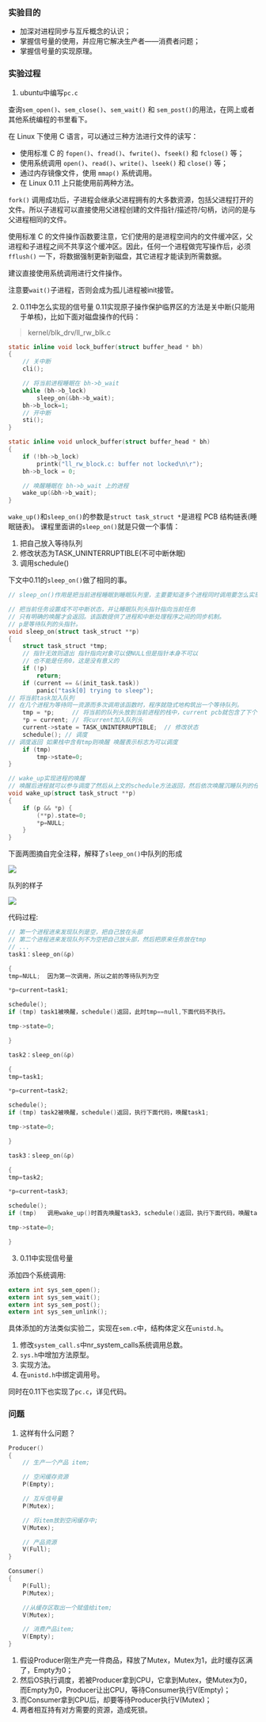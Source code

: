 ### 实验目的

- 加深对进程同步与互斥概念的认识；
- 掌握信号量的使用，并应用它解决生产者——消费者问题；
- 掌握信号量的实现原理。

### 实验过程

1. ubuntu中编写`pc.c`

查询`sem_open()`、`sem_close()`、`sem_wait()` 和 `sem_post()`的用法，在网上或者其他系统编程的书里看下。

在 Linux 下使用 C 语言，可以通过三种方法进行文件的读写：
- 使用标准 C 的 `fopen()`、`fread()`、`fwrite()`、`fseek()` 和 `fclose()` 等；
- 使用系统调用 `open()`、`read()`、`write()`、`lseek()` 和 `close()` 等；
- 通过内存镜像文件，使用 `mmap()` 系统调用。
- 在 Linux 0.11 上只能使用前两种方法。

`fork()` 调用成功后，子进程会继承父进程拥有的大多数资源，包括父进程打开的文件。所以子进程可以直接使用父进程创建的文件指针/描述符/句柄，访问的是与父进程相同的文件。

使用标准 C 的文件操作函数要注意，它们使用的是进程空间内的文件缓冲区，父进程和子进程之间不共享这个缓冲区。因此，任何一个进程做完写操作后，必须 `fflush()` 一下，将数据强制更新到磁盘，其它进程才能读到所需数据。

建议直接使用系统调用进行文件操作。

注意要`wait()`子进程，否则会成为孤儿进程被init接管。


2. 0.11中怎么实现的信号量
0.11实现原子操作保护临界区的方法是关中断(只能用于单核)，比如下面对磁盘操作的代码：
> kernel/blk_drv/ll_rw_blk.c

```c
static inline void lock_buffer(struct buffer_head * bh)
{
    // 关中断
    cli();

    // 将当前进程睡眠在 bh->b_wait
    while (bh->b_lock)
        sleep_on(&bh->b_wait);
    bh->b_lock=1;
    // 开中断
    sti();
}

static inline void unlock_buffer(struct buffer_head * bh)
{
    if (!bh->b_lock)
        printk("ll_rw_block.c: buffer not locked\n\r");
    bh->b_lock = 0;

    // 唤醒睡眠在 bh->b_wait 上的进程
    wake_up(&bh->b_wait);
}
```

`wake_up()`和`sleep_on()`的参数是`struct task_struct *`是进程 PCB 结构链表(睡眠链表)。
课程里面讲的`sleep_on()`就是只做一个事情：
1. 把自己放入等待队列
2. 修改状态为TASK_UNINTERRUPTIBLE(不可中断休眠)
3. 调用schedule()

下文中0.11的`sleep_on()`做了相同的事。

```c
// sleep_on()作用是把当前进程睡眠到睡眠队列里，主要要知道多个进程同时调用要怎么实现这个队列

// 把当前任务设置成不可中断状态，并让睡眠队列头指针指向当前任务
// 只有明确的唤醒才会返回。该函数提供了进程和中断处理程序之间的同步机制。
// p是等待队列的头指针。
void sleep_on(struct task_struct **p)
{
    struct task_struct *tmp;
    // 指针无效则退出 指针指向对象可以使NULL但是指针本身不可以
    // 也不能是任务0，这是没有意义的
    if (!p)
        return;
    if (current == &(init_task.task))
        panic("task[0] trying to sleep");
// 将当前task加入队列
// 在几个进程为等待同一资源而多次调用该函数时，程序就隐式地构筑出一个等待队列。
    tmp = *p;     // 将当前的队列头放到当前进程的栈中，current pcb就包含了下个任务的节点
    *p = current; // 将current加入队列头
    current->state = TASK_UNINTERRUPTIBLE;  // 修改状态
    schedule(); // 调度
// 调度返回 如果栈中含有tmp则唤醒 唤醒表示标志为可以调度
    if (tmp)
        tmp->state=0;
}

// wake_up实现进程的唤醒
// 唤醒后进程就可以参与调度了然后从上文的schedule方法返回，然后依次唤醒沉睡队列的任务
void wake_up(struct task_struct **p)
{
    if (p && *p) {
        (**p).state=0;
        *p=NULL;
    }
}
```
下面两图摘自完全注释，解释了`sleep_on()`中队列的形成

![](images/q1.jpg)

队列的样子

![](images/q2.jpg)

代码过程:

```c
// 第一个进程进来发现队列是空，把自己放在头部
// 第二个进程进来发现队列不为空把自己放头部，然后把原来任务放在tmp
// ...
task1：sleep_on(&p)

{
tmp=NULL;  因为第一次调用，所以之前的等待队列为空

*p=current=task1;

schedule();  
if (tmp) task1被唤醒，schedule()返回，此时tmp==null,下面代码不执行。

tmp->state=0;

}

task2：sleep_on(&p)

{
tmp=task1; 

*p=current=task2;

schedule();
if (tmp) task2被唤醒，schedule()返回，执行下面代码，唤醒task1;

tmp->state=0;  

}

task3：sleep_on(&p)

{
tmp=task2;  

*p=current=task3;

schedule();
if (tmp)   调用wake_up()时首先唤醒task3，schedule()返回，执行下面代码，唤醒task2.

tmp->state=0;          

}
```

3. 0.11中实现信号量

添加四个系统调用:
```c
extern int sys_sem_open();
extern int sys_sem_wait();
extern int sys_sem_post();
extern int sys_sem_unlink();
```

具体添加的方法类似实验二，实现在`sem.c`中，结构体定义在`unistd.h`。
1. 修改`system_call.s`中nr_system_calls系统调用总数。
2. `sys.h`中增加方法原型。
3. 实现方法。
4. 在`unistd.h`中绑定调用号。

同时在0.11下也实现了`pc.c`，详见代码。

### 问题
1. 这样有什么问题？
```c
Producer()
{
    // 生产一个产品 item;

    // 空闲缓存资源
    P(Empty);

    // 互斥信号量
    P(Mutex);

    // 将item放到空闲缓存中;
    V(Mutex);

    // 产品资源
    V(Full);
}

Consumer()
{
    P(Full);
    P(Mutex);

    //从缓存区取出一个赋值给item;
    V(Mutex);

    // 消费产品item;
    V(Empty);
}
```

1. 假设Producer刚生产完一件商品，释放了Mutex，Mutex为1，此时缓存区满了，Empty为0；
2. 然后OS执行调度，若被Producer拿到CPU，它拿到Mutex，使Mutex为0，而Empty为0，Producer让出CPU，等待Consumer执行V(Empty)；
3. 而Consumer拿到CPU后，却要等待Producer执行V(Mutex)；
4. 两者相互持有对方需要的资源，造成死锁。

